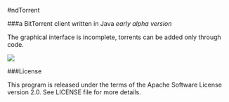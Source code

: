 #ndTorrent

###a BitTorrent client written in Java
*early alpha version*

The graphical interface is incomplete, torrents can be added only through code.

![](http://nick-d.appspot.com/ndtorrent_a0.png)

###License

This program is released under the terms of the Apache Software License version 2.0. See LICENSE file for more details.

